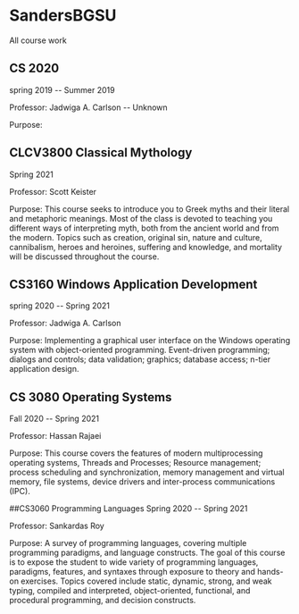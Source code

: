 # SandersBGSU
All course work 


## CS 2020 
spring 2019 -- Summer 2019

Professor:  Jadwiga A. Carlson --   Unknown

Purpose: 

## CLCV3800  Classical Mythology
Spring 2021

Professor:  Scott Keister

Purpose:  This  course  seeks  to  introduce  you  to  Greek  myths  and  their  literal  and metaphoric  meanings.  Most  of  the  class  is  devoted  to  teaching  you  different  ways  of interpreting  myth,  both  from  the  ancient  world  and  from  the  modern.  Topics  such  as creation,  original  sin,  nature  and culture, cannibalism,  heroes  and  heroines,  suffering and knowledge, and mortality will be discussed throughout the course.


## CS3160  Windows Application Development
spring 2020 -- Spring 2021

Professor: Jadwiga A. Carlson

Purpose:  Implementing a graphical user interface on the Windows operating system with object-oriented programming. Event-driven programming; dialogs and controls; data validation; graphics; database access; n-tier application design.


##  CS 3080  Operating Systems
Fall 2020 -- Spring 2021

Professor: Hassan Rajaei

Purpose:  This course covers the features of modern multiprocessing operating systems, Threads and Processes; Resource management; process scheduling and synchronization, memory management and virtual memory, file systems, device drivers and inter-process communications (IPC).


##CS3060 Programming Languages 
Spring 2020 -- Spring 2021

Professor: Sankardas Roy 

Purpose:  A survey of programming languages, covering multiple programming paradigms, and  language  constructs.  The  goal  of  this  course  is  to  expose  the  student  to  wide  variety  of  programming languages,  paradigms,  features,  and  syntaxes  through  exposure  to  theory  and  hands-on  exercises.  Topics covered  include  static,  dynamic,  strong,  and  weak  typing,  compiled  and  interpreted,  object-oriented, functional, and procedural programming, and decision constructs.


















